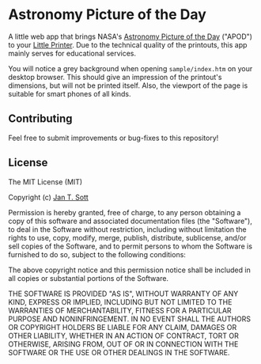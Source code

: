 # Astronomy Picture of the Day

A little web app that brings NASA's [Astronomy Picture of the Day](http://apod.nasa.gov/) ("APOD") to your [Little Printer](http://bergcloud.com/littleprinter/). Due to the technical quality of the printouts, this app mainly serves for educational services.

You will notice a grey background when opening `sample/index.htm` on your desktop browser. This should give an impression of the printout's dimensions, but will not be printed itself. Also, the viewport of the page is suitable for smart phones of all kinds.

## Contributing

Feel free to submit improvements or bug-fixes to this repository!

## License
The MIT License (MIT)

Copyright (c) [Jan T. Sott](http://github.com/idleberg)

Permission is hereby granted, free of charge, to any person obtaining a copy
of this software and associated documentation files (the "Software"), to deal
in the Software without restriction, including without limitation the rights
to use, copy, modify, merge, publish, distribute, sublicense, and/or sell
copies of the Software, and to permit persons to whom the Software is
furnished to do so, subject to the following conditions:

The above copyright notice and this permission notice shall be included in
all copies or substantial portions of the Software.

THE SOFTWARE IS PROVIDED "AS IS", WITHOUT WARRANTY OF ANY KIND, EXPRESS OR
IMPLIED, INCLUDING BUT NOT LIMITED TO THE WARRANTIES OF MERCHANTABILITY,
FITNESS FOR A PARTICULAR PURPOSE AND NONINFRINGEMENT. IN NO EVENT SHALL THE
AUTHORS OR COPYRIGHT HOLDERS BE LIABLE FOR ANY CLAIM, DAMAGES OR OTHER
LIABILITY, WHETHER IN AN ACTION OF CONTRACT, TORT OR OTHERWISE, ARISING FROM,
OUT OF OR IN CONNECTION WITH THE SOFTWARE OR THE USE OR OTHER DEALINGS IN
THE SOFTWARE.
